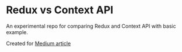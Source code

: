 # Redux vs Context API
An experimental repo for comparing Redux and Context API with basic example.

Created for [Medium article](https://medium.com/@ezranbayantemur/react-state-management-redux-vs-context-api-ba034f79d880) 